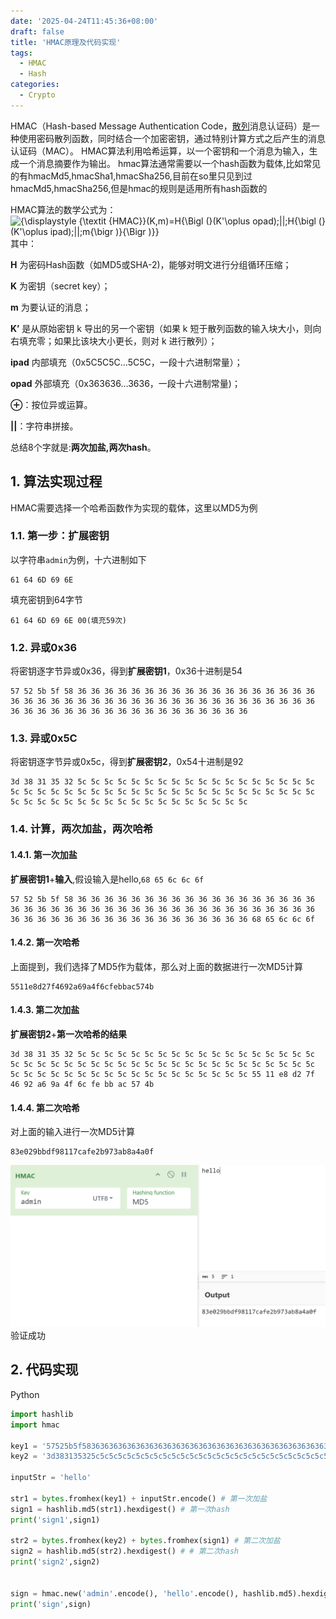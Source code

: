 ```yaml
---
date: '2025-04-24T11:45:36+08:00'
draft: false
title: 'HMAC原理及代码实现'
tags:
  - HMAC
  - Hash
categories:
  - Crypto
---
```


HMAC（Hash-based Message Authentication Code，[散列](https://so.csdn.net/so/search?q=%E6%95%A3%E5%88%97&spm=1001.2101.3001.7020)消息认证码）是一种使用密码散列函数，同时结合一个加密密钥，通过特别计算方式之后产生的消息认证码（MAC）。
HMAC算法利用哈希运算，以一个密钥和一个消息为输入，生成一个消息摘要作为输出。
hmac算法通常需要以一个hash函数为载体,比如常见的有hmacMd5,hmacSha1,hmacSha256,目前在so里只见到过hmacMd5,hmacSha256,但是hmac的规则是适用所有hash函数的

HMAC算法的数学公式为：
![{\displaystyle {\textit {HMAC}}(K,m)=H{\Bigl (}(K'\oplus opad)\;||\;H{\bigl (}(K'\oplus ipad)\;||\;m{\bigr )}{\Bigr )}}](https://wikimedia.org/api/rest_v1/media/math/render/svg/fb67423fa152e335f482c2a885c9f2bbed812e81)
其中：

**H** 为密码Hash函数（如MD5或SHA-2)，能够对明文进行分组循环压缩；

**K** 为密钥（secret key）；

**m** 为要认证的消息；

**K’** 是从原始密钥 k 导出的另一个密钥（如果 k 短于散列函数的输入块大小，则向右填充零；如果比该块大小更长，则对 k 进行散列）；

**ipad** 内部填充（0x5C5C5C…5C5C，一段十六进制常量）；

**opad** 外部填充（0x363636…3636，一段十六进制常量)；

**⊕**：按位异或运算。

**||**：字符串拼接。



总结8个字就是:**两次加盐,两次hash**。

## 1. 算法实现过程
HMAC需要选择一个哈希函数作为实现的载体，这里以MD5为例
### 1.1. 第一步：扩展密钥
以字符串`admin`为例，十六进制如下
```plaintext
61 64 6D 69 6E
```

填充密钥到64字节
```plaintext
61 64 6D 69 6E 00(填充59次)
```
### 1.2. 异或0x36
将密钥逐字节异或0x36，得到**扩展密钥1**，0x36十进制是54
```plaintext
57 52 5b 5f 58 36 36 36 36 36 36 36 36 36 36 36 36 36 36 36 36 36 36 36 36 36 36 36 36 36 36 36 36 36 36 36 36 36 36 36 36 36 36 36 36 36 36 36 36 36 36 36 36 36 36 36 36 36 36 36 36 36 36 36
```
### 1.3. 异或0x5C
将密钥逐字节异或0x5c，得到**扩展密钥2**，0x54十进制是92
```plaintext
3d 38 31 35 32 5c 5c 5c 5c 5c 5c 5c 5c 5c 5c 5c 5c 5c 5c 5c 5c 5c 5c 5c 5c 5c 5c 5c 5c 5c 5c 5c 5c 5c 5c 5c 5c 5c 5c 5c 5c 5c 5c 5c 5c 5c 5c 5c 5c 5c 5c 5c 5c 5c 5c 5c 5c 5c 5c 5c 5c 5c 5c 5c
```
### 1.4. 计算，两次加盐，两次哈希
#### 1.4.1. 第一次加盐

**扩展密钥1**+**输入**,假设输入是hello,`68 65 6c 6c 6f`
```plaintext
57 52 5b 5f 58 36 36 36 36 36 36 36 36 36 36 36 36 36 36 36 36 36 36 36 36 36 36 36 36 36 36 36 36 36 36 36 36 36 36 36 36 36 36 36 36 36 36 36 36 36 36 36 36 36 36 36 36 36 36 36 36 36 36 36 68 65 6c 6c 6f
```
#### 1.4.2. 第一次哈希
上面提到，我们选择了MD5作为载体，那么对上面的数据进行一次MD5计算
```plaintext
5511e8d27f4692a69a4f6cfebbac574b
```
#### 1.4.3. 第二次加盐
**扩展密钥2**+**第一次哈希的结果**
```plaintext
3d 38 31 35 32 5c 5c 5c 5c 5c 5c 5c 5c 5c 5c 5c 5c 5c 5c 5c 5c 5c 5c 5c 5c 5c 5c 5c 5c 5c 5c 5c 5c 5c 5c 5c 5c 5c 5c 5c 5c 5c 5c 5c 5c 5c 5c 5c 5c 5c 5c 5c 5c 5c 5c 5c 5c 5c 5c 5c 5c 5c 5c 5c 55 11 e8 d2 7f 46 92 a6 9a 4f 6c fe bb ac 57 4b
```
#### 1.4.4. 第二次哈希
对上面的输入进行一次MD5计算
```plaintext
83e029bbdf98117cafe2b973ab8a4a0f
```
![image-20250424114828841](https://raw.githubusercontent.com/Asu1tty/blog_img/main/picSource/image-20250424114828841.png)
验证成功

## 2. 代码实现
Python
```python
import hashlib
import hmac

key1 = '57525b5f583636363636363636363636363636363636363636363636363636363636363636363636363636363636363636363636363636363636363636363636'
key2 = '3d383135325c5c5c5c5c5c5c5c5c5c5c5c5c5c5c5c5c5c5c5c5c5c5c5c5c5c5c5c5c5c5c5c5c5c5c5c5c5c5c5c5c5c5c5c5c5c5c5c5c5c5c5c5c5c5c5c5c5c5c'

inputStr = 'hello'

str1 = bytes.fromhex(key1) + inputStr.encode() # 第一次加盐
sign1 = hashlib.md5(str1).hexdigest() # 第一次hash
print('sign1',sign1)

str2 = bytes.fromhex(key2) + bytes.fromhex(sign1) # 第二次加盐
sign2 = hashlib.md5(str2).hexdigest() # # 第二次hash
print('sign2',sign2)


sign = hmac.new('admin'.encode(), 'hello'.encode(), hashlib.md5).hexdigest()
print('sign',sign)
```
